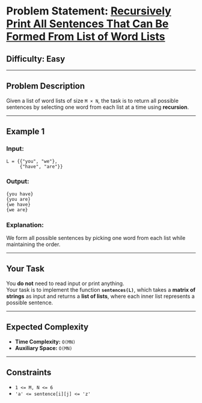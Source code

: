 
# Problem Statement: [Recursively Print All Sentences That Can Be Formed From List of Word Lists](https://www.geeksforgeeks.org/problems/recursively-print-all-sentences-that-can-be-formed-from-list-of-word-lists/1)

## **Difficulty:** Easy  

---

## **Problem Description**  
Given a list of word lists of size `M × N`, the task is to return all possible sentences by selecting one word from each list at a time using **recursion**.

---

## **Example 1**  

### **Input:**  
```
L = {{"you", "we"},
     {"have", "are"}}
```
### **Output:**  
```
{you have}
{you are}
{we have}
{we are}
```
### **Explanation:**  
We form all possible sentences by picking one word from each list while maintaining the order.

---

## **Your Task**  
You **do not** need to read input or print anything.  
Your task is to implement the function **`sentences(L)`**, which takes a **matrix of strings** as input and returns a **list of lists**, where each inner list represents a possible sentence.

---

## **Expected Complexity**  
- **Time Complexity:** `O(MN)`  
- **Auxiliary Space:** `O(MN)`

---

## **Constraints**  
- `1 <= M, N <= 6`  
- `'a' <= sentence[i][j] <= 'z'`
